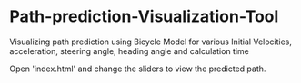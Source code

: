 # Path-prediction-Visualization-Tool
Visualizing path prediction using Bicycle Model for various Initial Velocities, acceleration, steering angle, heading angle and calculation time

Open 'index.html' and change the sliders to view the predicted path. 
